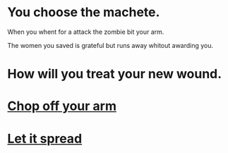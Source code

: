 # You choose the machete.

When you whent for a attack the zombie bit your arm.

The women you saved is grateful but runs away whitout awarding you.

# How will you treat your new wound. 

# [Chop off your arm](chop-off.md)
# [Let it spread](let-spread.md)